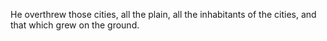 He overthrew those cities, all the plain, all the inhabitants of the cities, and that which grew on the ground.